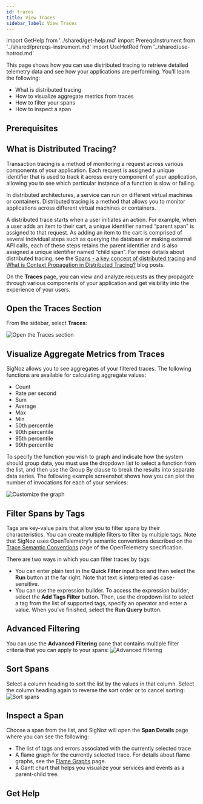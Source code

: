 ```yaml
---
id: traces
title: View Traces
sidebar_label: View Traces
---
```


import GetHelp from '../shared/get-help.md'
import PrereqsInstrument from '../shared/prereqs-instrument.md'
import UseHotRod from '../shared/use-hotrod.md'

This page shows how you can use distributed tracing to retrieve detailed telemetry data and see how your applications are performing. You’ll learn the following:

- What is distributed tracing
- How to visualize aggregate metrics from traces
- How to filter your spans
- How to inspect a span

<UseHotRod />

## Prerequisites

<PrereqsInstrument />

## What is Distributed Tracing?

Transaction tracing is a method of monitoring a request across various components of your application. Each request is assigned a unique identifier that is used to track it across every component of your application, allowing you to see which particular instance of a function is slow or failing.

In distributed architectures, a service can run on different virtual machines or containers. Distributed tracing is a method that allows you to monitor applications across different virtual machines or containers.

A distributed trace starts when a user initiates an action. For example, when a user adds an item to their cart, a unique identifier named “parent span” is assigned to that request. As adding an item to the cart is comprised of several individual steps such as querying the database or making external API calls, each of these steps retains the parent identifier and is also assigned a unique identifier named “child span”. For more details about distributed tracing, see the [Spans - a key concept of distributed tracing](https://signoz.io/blog/distributed-tracing-span/) and  [What is Context Propagation in Distributed Tracing?](https://signoz.io/blog/context-propagation-in-distributed-tracing/) blog posts.

On the **Traces** page, you can view and analyze requests as they propagate through various components of your application and get visibility into the experience of your users.

## Open the Traces Section

From the sidebar, select **Traces**:

![Open the Traces section](/img/open-traces-section-v0.6.2.png)

## Visualize Aggregate Metrics from Traces

SigNoz allows you to see aggregates of your filtered traces. The following functions are available for calculating aggregate values:

- Count
- Rate per second
- Sum
- Average
- Max
- Min
- 50th percentile
- 90th percentile
- 95th percentile
- 99th percentile

To specify the function you wish to graph and indicate how the system should group data, you must use the dropdown list to select a function from the list, and then use the Group By clause to break the results into separate data series. The following example screenshot shows how you can plot the number of invocations for each of your services:

![Customize the graph](/img/customize-the-graph-v0.6.2.png)

## Filter Spans by Tags

Tags are key-value pairs that allow you to filter spans by their characteristics. You can create multiple filters to filter by multiple tags. Note that SigNoz uses OpenTelemetry’s semantic conventions described on the [Trace Semantic Conventions](https://github.com/open-telemetry/opentelemetry-specification/blob/main/specification/trace/semantic_conventions/README.md) page of the OpenTelemetry specification.

There are two ways in which you can filter traces by tags:
- You can enter plain text in the **Quick Filter** input box and then select the **Run** button at the far right. Note that text is interpreted as case-sensitive.
- You can use the expression builder. To access the expression builder, select the **Add Tags Filter** button. Then, use the dropdown list to select a tag from the list of supported tags, specify an operator and enter a value. When you’ve finished, select the **Run Query** button.

## Advanced Filtering

You can use the **Advanced Filtering** pane that contains multiple filter criteria that you can apply to your spans:
![Advanced filtering](/img/advanced-filtering-v0.6.2.png)

## Sort Spans

Select a column heading to sort the list by the values in that column. Select the column heading again to reverse the sort order or to cancel sorting:
![Sort spans](/img/sort-spans-v0.6.2.png)

## Inspect a Span

Choose a span from the list, and SigNoz will open the **Span Details** page where you can see the following:

- The list of tags and errors associated with the currently selected trace
- A flame graph for the currently selected trace. For details about flame graphs, see the [Flame Graphs](https://www.brendangregg.com/flamegraphs.html) page.
- A Gantt chart that helps you visualize your services and events as a parent-child tree.

## Get Help

<GetHelp />

